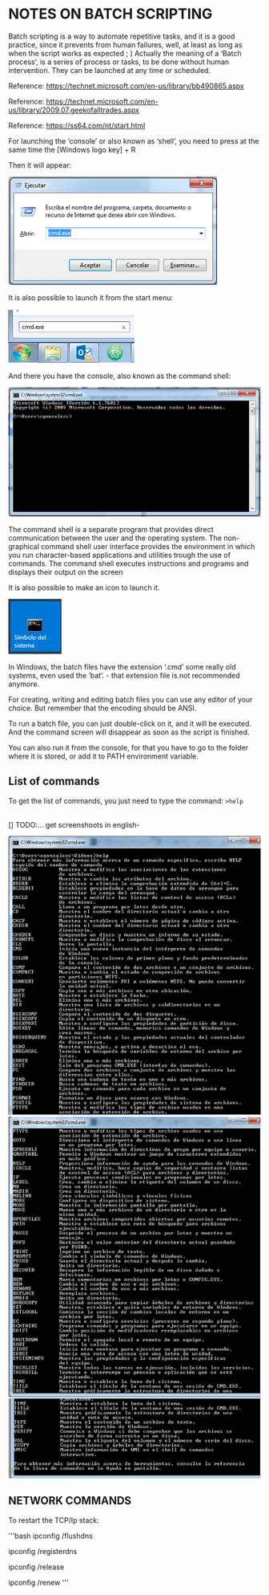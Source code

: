 
# NOTES ON BATCH SCRIPTING

Batch scripting is a way to automate repetitive tasks, and it is a good practice, since it prevents from human failures, well, at least as long as when the script works as expected ; )
Actually the meaning of a ‘Batch process’, is a series of process or tasks, to be done without human intervention. They can be launched at any time or scheduled.

Reference:   https://technet.microsoft.com/en-us/library/bb490865.aspx

Reference:  https://technet.microsoft.com/en-us/library/2009.07.geekofalltrades.aspx

Reference: https://ss64.com/nt/start.html



For launching the ‘console’ or also known as ‘shell’,  you need to press at the same time the [Windows logo key] + R 

Then it will appear:

![script_win_0001.png](https://github.com/sergiocollado/potpourri/blob/master/image/script_win_0001.png)


It is also possible to launch it from the start menu:


![win_start_menu.JPG](https://github.com/sergiocollado/potpourri/blob/master/image/win_start_menu.JPG)


And there you have the console, also known as the command shell:


![script_win_0003.png](https://github.com/sergiocollado/potpourri/blob/master/image/script_win_0003.png)


The command shell is a separate program that provides direct communication between the user and the operating system. 
The non-graphical command shell user interface provides the environment in which you run character-based applications and 
utilities trough the use of commands. The command shell executes instructions and programs and displays their output on the screen


It is also possible to make an icon to launch it.


![command_shell_icon.png](https://github.com/sergiocollado/potpourri/blob/master/image/command_shell_icon.png)

In Windows, the batch files have the extension ‘.cmd’ some really old systems, even used the ‘bat’. - that extension file is not recommended anymore.

For creating, writing and editing batch files you can use any editor of your choice. But remember that the encoding should be ANSI.

To run a batch file, you can just double-click on it, and it will be executed. And the command screen will disappear as soon as the script is finished.

You can also run it from the console, for that you have to go to the folder where it is stored, or add it to PATH environment variable.  

## List of commands

To get the list of commands, you just need to type the command: `>help`
<br>
<br>

[] TODO:... get screenshoots in english- 

![script_win_0004.png](https://github.com/sergiocollado/potpourri/blob/master/image/script_win_0004.png)
![script_win_0005.png](https://github.com/sergiocollado/potpourri/blob/master/image/script_win_0005.png)
![script_win_0006.png](https://github.com/sergiocollado/potpourri/blob/master/image/script_win_0006.png)



## NETWORK COMMANDS

To restart the TCP/Ip stack:

'''bash
ipconfig /flushdns

ipconfig /registerdns

ipconfig /release

ipconfig /renew
'''
